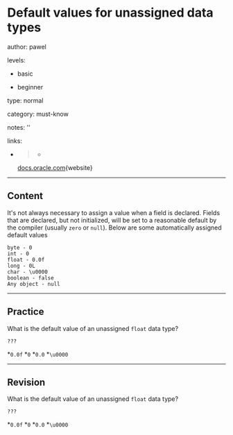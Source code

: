 # Default values for unassigned data types
author: pawel

levels:

  - basic

  - beginner

type: normal

category: must-know

notes: ''

links:

  - >-
    [docs.oracle.com](https://docs.oracle.com/javase/tutorial/java/nutsandbolts/datatypes.html){website}

---
## Content

It's not always necessary to assign a value when a field is declared. Fields that are declared, but not initialized, will be set to a reasonable default by the compiler (usually `zero` or `null`). Below are some automatically assigned default values

```
byte - 0
int - 0
float - 0.0f
long - 0L
char - \u0000
boolean - false
Any object - null
```

---
## Practice

What is the default value of an unassigned `float` data type?

`???`

*`0.0f` 
*`0` 
*`0.0` 
*`\u0000`

---
## Revision

What is the default value of an unassigned `float` data type?

`???`

*`0.0f` 
*`0` 
*`0.0` 
*`\u0000`
